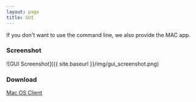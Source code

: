 ```yaml
---
layout: page
title: GUI
---
```


If you don't want to use the command line, we also provide the MAC app.

### Screenshot

![GUI Screenshot]({{ site.baseurl }}/img/gui_screenshot.png)

### Download

[Mac OS Client](https://download-snippets.xinminlabs.com/download/latest/osx)
